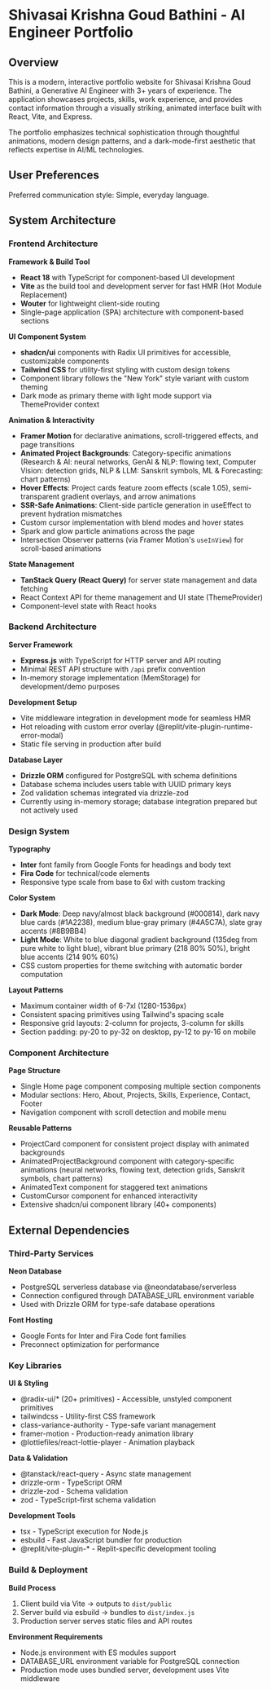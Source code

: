 # Shivasai Krishna Goud Bathini - AI Engineer Portfolio

## Overview

This is a modern, interactive portfolio website for Shivasai Krishna Goud Bathini, a Generative AI Engineer with 3+ years of experience. The application showcases projects, skills, work experience, and provides contact information through a visually striking, animated interface built with React, Vite, and Express.

The portfolio emphasizes technical sophistication through thoughtful animations, modern design patterns, and a dark-mode-first aesthetic that reflects expertise in AI/ML technologies.

## User Preferences

Preferred communication style: Simple, everyday language.

## System Architecture

### Frontend Architecture

**Framework & Build Tool**
- **React 18** with TypeScript for component-based UI development
- **Vite** as the build tool and development server for fast HMR (Hot Module Replacement)
- **Wouter** for lightweight client-side routing
- Single-page application (SPA) architecture with component-based sections

**UI Component System**
- **shadcn/ui** components with Radix UI primitives for accessible, customizable components
- **Tailwind CSS** for utility-first styling with custom design tokens
- Component library follows the "New York" style variant with custom theming
- Dark mode as primary theme with light mode support via ThemeProvider context

**Animation & Interactivity**
- **Framer Motion** for declarative animations, scroll-triggered effects, and page transitions
- **Animated Project Backgrounds**: Category-specific animations (Research & AI: neural networks, GenAI & NLP: flowing text, Computer Vision: detection grids, NLP & LLM: Sanskrit symbols, ML & Forecasting: chart patterns)
- **Hover Effects**: Project cards feature zoom effects (scale 1.05), semi-transparent gradient overlays, and arrow animations
- **SSR-Safe Animations**: Client-side particle generation in useEffect to prevent hydration mismatches
- Custom cursor implementation with blend modes and hover states
- Spark and glow particle animations across the page
- Intersection Observer patterns (via Framer Motion's `useInView`) for scroll-based animations

**State Management**
- **TanStack Query (React Query)** for server state management and data fetching
- React Context API for theme management and UI state (ThemeProvider)
- Component-level state with React hooks

### Backend Architecture

**Server Framework**
- **Express.js** with TypeScript for HTTP server and API routing
- Minimal REST API structure with `/api` prefix convention
- In-memory storage implementation (MemStorage) for development/demo purposes

**Development Setup**
- Vite middleware integration in development mode for seamless HMR
- Hot reloading with custom error overlay (@replit/vite-plugin-runtime-error-modal)
- Static file serving in production after build

**Database Layer**
- **Drizzle ORM** configured for PostgreSQL with schema definitions
- Database schema includes users table with UUID primary keys
- Zod validation schemas integrated via drizzle-zod
- Currently using in-memory storage; database integration prepared but not actively used

### Design System

**Typography**
- **Inter** font family from Google Fonts for headings and body text
- **Fira Code** for technical/code elements
- Responsive type scale from base to 6xl with custom tracking

**Color System**
- **Dark Mode**: Deep navy/almost black background (#000814), dark navy blue cards (#1A2238), medium blue-gray primary (#4A5C7A), slate gray accents (#8B9BB4)
- **Light Mode**: White to blue diagonal gradient background (135deg from pure white to light blue), vibrant blue primary (218 80% 50%), bright blue accents (214 90% 60%)
- CSS custom properties for theme switching with automatic border computation

**Layout Patterns**
- Maximum container width of 6-7xl (1280-1536px)
- Consistent spacing primitives using Tailwind's spacing scale
- Responsive grid layouts: 2-column for projects, 3-column for skills
- Section padding: py-20 to py-32 on desktop, py-12 to py-16 on mobile

### Component Architecture

**Page Structure**
- Single Home page component composing multiple section components
- Modular sections: Hero, About, Projects, Skills, Experience, Contact, Footer
- Navigation component with scroll detection and mobile menu

**Reusable Patterns**
- ProjectCard component for consistent project display with animated backgrounds
- AnimatedProjectBackground component with category-specific animations (neural networks, flowing text, detection grids, Sanskrit symbols, chart patterns)
- AnimatedText component for staggered text animations
- CustomCursor component for enhanced interactivity
- Extensive shadcn/ui component library (40+ components)

## External Dependencies

### Third-Party Services

**Neon Database**
- PostgreSQL serverless database via @neondatabase/serverless
- Connection configured through DATABASE_URL environment variable
- Used with Drizzle ORM for type-safe database operations

**Font Hosting**
- Google Fonts for Inter and Fira Code font families
- Preconnect optimization for performance

### Key Libraries

**UI & Styling**
- @radix-ui/* (20+ primitives) - Accessible, unstyled component primitives
- tailwindcss - Utility-first CSS framework
- class-variance-authority - Type-safe variant management
- framer-motion - Production-ready animation library
- @lottiefiles/react-lottie-player - Animation playback

**Data & Validation**
- @tanstack/react-query - Async state management
- drizzle-orm - TypeScript ORM
- drizzle-zod - Schema validation
- zod - TypeScript-first schema validation

**Development Tools**
- tsx - TypeScript execution for Node.js
- esbuild - Fast JavaScript bundler for production
- @replit/vite-plugin-* - Replit-specific development tooling

### Build & Deployment

**Build Process**
1. Client build via Vite → outputs to `dist/public`
2. Server build via esbuild → bundles to `dist/index.js`
3. Production server serves static files and API routes

**Environment Requirements**
- Node.js environment with ES modules support
- DATABASE_URL environment variable for PostgreSQL connection
- Production mode uses bundled server, development uses Vite middleware